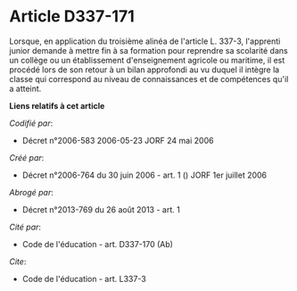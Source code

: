 # Article D337-171

Lorsque, en application du troisième alinéa de l'article L. 337-3, l'apprenti junior demande à mettre fin à sa formation pour
reprendre sa scolarité dans un collège ou un établissement d'enseignement agricole ou maritime, il est procédé lors de son
retour à un bilan approfondi au vu duquel il intègre la classe qui correspond au niveau de connaissances et de compétences
qu'il a atteint.

**Liens relatifs à cet article**

_Codifié par_:

  - Décret n°2006-583 2006-05-23 JORF 24 mai 2006

_Créé par_:

  - Décret n°2006-764 du 30 juin 2006 - art. 1 () JORF 1er juillet 2006

_Abrogé par_:

  - Décret n°2013-769 du 26 août 2013 - art. 1

_Cité par_:

  - Code de l'éducation - art. D337-170 (Ab)

_Cite_:

  - Code de l'éducation - art. L337-3
